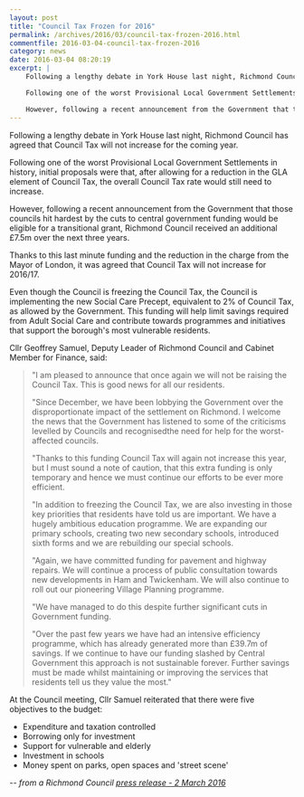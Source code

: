 ```yaml
---
layout: post
title: "Council Tax Frozen for 2016"
permalink: /archives/2016/03/council-tax-frozen-2016.html
commentfile: 2016-03-04-council-tax-frozen-2016
category: news
date: 2016-03-04 08:20:19
excerpt: |
    Following a lengthy debate in York House last night, Richmond Council has agreed that Council Tax will not increase for the coming year.

    Following one of the worst Provisional Local Government Settlements in history, initial proposals were that, after allowing for a reduction in the GLA element of Council Tax, the overall Council Tax rate would still need to increase.

    However, following a recent announcement from the Government that those councils hit hardest by the cuts to central government funding would be eligible for a transitional grant, Richmond Council received an additional &pound;7.5m over the next three years.
---
```


Following a lengthy debate in York House last night, Richmond Council has agreed that Council Tax will not increase for the coming year.

Following one of the worst Provisional Local Government Settlements in history, initial proposals were that, after allowing for a reduction in the GLA element of Council Tax, the overall Council Tax rate would still need to increase.

However, following a recent announcement from the Government that those councils hit hardest by the cuts to central government funding would be eligible for a transitional grant, Richmond Council received an additional £7.5m over the next three years.

Thanks to this last minute funding and the reduction in the charge from the Mayor of London, it was agreed that Council Tax will not increase for 2016/17.

Even though the Council is freezing the Council Tax, the Council is implementing the new Social Care Precept, equivalent to 2% of Council Tax, as allowed by the Government. This funding will help limit savings required from Adult Social Care and contribute towards programmes and initiatives that support the borough's most vulnerable residents.

Cllr Geoffrey Samuel, Deputy Leader of Richmond Council and Cabinet Member for Finance, said:

> "I am pleased to announce that once again we will not be raising the Council Tax. This is good news for all our residents.
> 
>  "Since December, we have been lobbying the Government over the disproportionate impact of the settlement on Richmond. I welcome the news that the Government has listened to some of the criticisms levelled by Councils and recognisedthe need for help for the worst-affected councils.
> 
>  "Thanks to this funding Council Tax will again not increase this year, but I must sound a note of caution, that this extra funding is only temporary and hence we must continue our efforts to be ever more efficient.
> 
>  "In addition to freezing the Council Tax, we are also investing in those key priorities that residents have told us are important. We have a hugely ambitious education programme. We are expanding our primary schools, creating two new secondary schools, introduced sixth forms and we are rebuilding our special schools.
> 
>  "Again, we have committed funding for pavement and highway repairs. We will continue a process of public consultation towards new developments in Ham and Twickenham. We will also continue to roll out our pioneering Village Planning programme.
> 
>  "We have managed to do this despite further significant cuts in Government funding.
> 
>  "Over the past few years we have had an intensive efficiency programme, which has already generated more than £39.7m of savings. If we continue to have our funding slashed by Central Government this approach is not sustainable forever. Further savings must be made whilst maintaining or improving the services that residents tell us they value the most."
> 
 At the Council meeting, Cllr Samuel reiterated that there were five objectives to the budget:

-   Expenditure and taxation controlled
-   Borrowing only for investment
-   Support for vulnerable and elderly
-   Investment in schools
-   Money spent on parks, open spaces and 'street scene'

<cite>-- from a Richmond Council [press release - 2 March 2016](http://www.richmond.gov.uk/home/council/news/press_office/older_news/march_2016/council_tax_frozen_again.htm</cite>)
